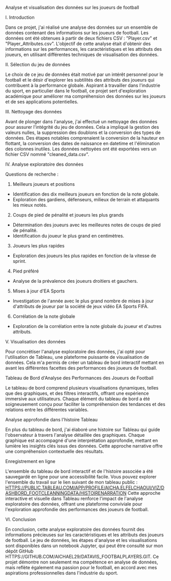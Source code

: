 Analyse et visualisation des données sur les joueurs de football



I. Introduction

Dans ce projet, j'ai réalisé une analyse des données sur un ensemble de données contenant des informations sur les joueurs de football. Les données ont été obtenues à partir de deux fichiers CSV : "Player.csv" et "Player_Attributes.csv". L'objectif de cette analyse était d'obtenir des informations sur les performances, les caractéristiques et les attributs des joueurs, en utilisant différentes techniques de visualisation des données.

II. Sélection du jeu de données

Le choix de ce jeu de données était motivé par un intérêt personnel pour le football et le désir d'explorer les subtilités des attributs des joueurs qui contribuent à la performance globale. Aspirant à travailler dans l'industrie du sport, en particulier dans le football, ce projet sert d'exploration académique pour améliorer ma compréhension des données sur les joueurs et de ses applications potentielles.

III. Nettoyage des données

Avant de plonger dans l'analyse, j'ai effectué un nettoyage des données pour assurer l'intégrité du jeu de données. Cela a impliqué la gestion des valeurs nulles, la suppression des doublons et la conversion des types de données. Des étapes notables comprenaient la conversion de la hauteur en flottant, la conversion des dates de naissance en datetime et l'élimination des colonnes inutiles. Les données nettoyées ont été exportées vers un fichier CSV nommé "cleaned_data.csv".





IV. Analyse exploratoire des données

Questions de recherche :

1.	Meilleurs joueurs et positions
- Identification des dix meilleurs joueurs en fonction de la note globale.
- Exploration des gardiens, défenseurs, milieux de terrain et attaquants les mieux notés.

2.	Coups de pied de pénalité et joueurs les plus grands
- Détermination des joueurs avec les meilleures notes de coups de pied de pénalité.
- Identification du joueur le plus grand en centimètres.

3.	Joueurs les plus rapides
- Exploration des joueurs les plus rapides en fonction de la vitesse de sprint.

4.	Pied préféré
- Analyse de la prévalence des joueurs droitiers et gauchers.

5.	Mises à jour d'EA Sports
- Investigation de l'année avec le plus grand nombre de mises à jour d'attributs de joueur par la société de jeux vidéo EA Sports FIFA.

6.	Corrélation de la note globale
- Exploration de la corrélation entre la note globale du joueur et d'autres attributs.

V. Visualisation des données

Pour concrétiser l'analyse exploratoire des données, j'ai opté pour l'utilisation de Tableau, une plateforme puissante de visualisation de données. Cela m'a permis de créer un tableau de bord interactif mettant en avant les différentes facettes des performances des joueurs de football.


Tableau de Bord d'Analyse des Performances des Joueurs de Football

Le tableau de bord comprend plusieurs visualisations dynamiques, telles que des graphiques, et des filtres interactifs, offrant une expérience immersive aux utilisateurs. Chaque élément du tableau de bord a été soigneusement conçu pour faciliter la compréhension des tendances et des relations entre les différentes variables.

Analyse approfondie dans l'histoire Tableau

En plus du tableau de bord, j'ai élaboré une histoire sur Tableau qui guide l'observateur à travers l'analyse détaillée des graphiques. Chaque graphique est accompagné d'une interprétation approfondie, mettant en lumière les insights clés issus des données. Cette approche narrative offre une compréhension contextuelle des résultats.

Enregistrement en ligne

L'ensemble du tableau de bord interactif et de l'histoire associée a été sauvegardé en ligne pour une accessibilité facile. Vous pouvez explorer l'ensemble du travail sur le lien suivant de mon tableau public : [HTTPS://PUBLIC.TABLEAU.COM/APP/PROFILE/AICHA.ELFELCHAOUI/VIZ/DASHBORD_FOOTCLEANNINGDATA/HISTOIRENARRATION](https://public.tableau.com/views/dashbord_footcleanningdata/HistoireNarration?:language=en-US&:display_count=n&:origin=viz_share_link)
Cette approche interactive et visuelle dans Tableau renforce l'impact de l'analyse exploratoire des données, offrant une plateforme conviviale pour l'exploration approfondie des performances des joueurs de football.

VI. Conclusion

En conclusion, cette analyse exploratoire des données fournit des informations précieuses sur les caractéristiques et les attributs des joueurs de football. Le jeu de données, les étapes d'analyse et les visualisations sont disponibles dans un notebook Jupyter, qui peut être consulté sur mon dépôt GitHub HTTPS://GITHUB.COM/AICHAEL29/DATAVIS_FOOTBALPLAYERS.GIT. Ce projet démontre non seulement ma compétence en analyse de données, mais reflète également ma passion pour le football, en accord avec mes aspirations professionnelles dans l'industrie du sport.


